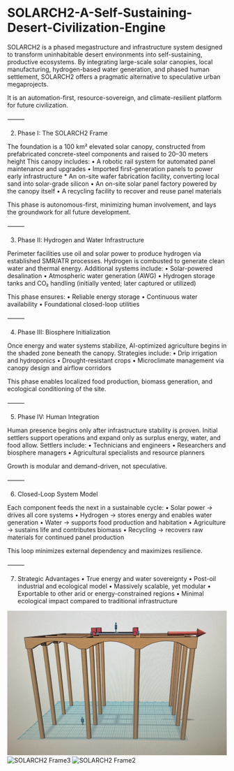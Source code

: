 # SOLARCH2-A-Self-Sustaining-Desert-Civilization-Engine
SOLARCH2 is a phased megastructure and infrastructure system designed to transform uninhabitable desert environments into self-sustaining, productive ecosystems. By integrating large-scale solar canopies, local manufacturing, hydrogen-based water generation, and phased human settlement, SOLARCH2 offers a pragmatic alternative to speculative urban megaprojects.

It is an automation-first, resource-sovereign, and climate-resilient platform for future civilization.

⸻

2. Phase I: The SOLARCH2 Frame

The foundation is a 100 km² elevated solar canopy, constructed from prefabricated concrete-steel components and raised to 20–30 meters height
This canopy includes:
	•	A robotic rail system for automated panel maintenance and upgrades
	•	Imported first-generation panels to power early infrastructure
	* 	An on-site wafer fabrication facility, converting local sand into solar-grade silicon
	•	An on-site solar panel factory powered by the canopy itself
	•	A recycling facility to recover and reuse panel materials

This phase is autonomous-first, minimizing human involvement, and lays the groundwork for all future development.

⸻

3. Phase II: Hydrogen and Water Infrastructure

Perimeter facilities use oil and solar power to produce hydrogen via established SMR/ATR processes. Hydrogen is combusted to generate clean water and thermal energy. Additional systems include:
	•	Solar-powered desalination
	•	Atmospheric water generation (AWG)
	•	Hydrogen storage tanks and CO₂ handling (initially vented; later captured or utilized)

This phase ensures:
	•	Reliable energy storage
	•	Continuous water availability
	•	Foundational closed-loop utilities

⸻

4. Phase III: Biosphere Initialization

Once energy and water systems stabilize, AI-optimized agriculture begins in the shaded zone beneath the canopy. Strategies include:
	•	Drip irrigation and hydroponics
	•	Drought-resistant crops
	•	Microclimate management via canopy design and airflow corridors

This phase enables localized food production, biomass generation, and ecological conditioning of the site.

⸻

5. Phase IV: Human Integration

Human presence begins only after infrastructure stability is proven. Initial settlers support operations and expand only as surplus energy, water, and food allow. Settlers include:
	•	Technicians and engineers
	•	Researchers and biosphere managers
	•	Agricultural specialists and resource planners

Growth is modular and demand-driven, not speculative.

⸻

6. Closed-Loop System Model

Each component feeds the next in a sustainable cycle:
	•	Solar power → drives all core systems
	•	Hydrogen → stores energy and enables water generation
	•	Water → supports food production and habitation
	•	Agriculture → sustains life and contributes biomass
	•	Recycling → recovers raw materials for continued panel production

This loop minimizes external dependency and maximizes resilience.

⸻

7. Strategic Advantages
	•	True energy and water sovereignty
	•	Post-oil industrial and ecological model
	•	Massively scalable, yet modular
	•	Exportable to other arid or energy-constrained regions
	•	Minimal ecological impact compared to traditional infrastructure

![SOLARCH2 Frame1](IMG_4684.jpeg)
![SOLARCH2 Frame3](IMG_72450889-ABD5-4F14-990F-CF846EA89062.jpeg)
![SOLARCH2 Frame2](image.jpg)






